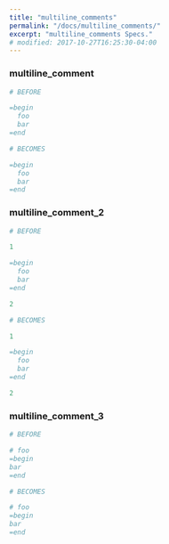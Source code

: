 ```yaml
---
title: "multiline_comments"
permalink: "/docs/multiline_comments/"
excerpt: "multiline_comments Specs."
# modified: 2017-10-27T16:25:30-04:00
---
```

### multiline_comment
```ruby
# BEFORE

=begin
  foo
  bar
=end

```
```ruby
# BECOMES

=begin
  foo
  bar
=end

```
### multiline_comment_2
```ruby
# BEFORE

1

=begin
  foo
  bar
=end

2

```
```ruby
# BECOMES

1

=begin
  foo
  bar
=end

2

```
### multiline_comment_3
```ruby
# BEFORE

# foo
=begin
bar
=end

```
```ruby
# BECOMES

# foo
=begin
bar
=end
```
